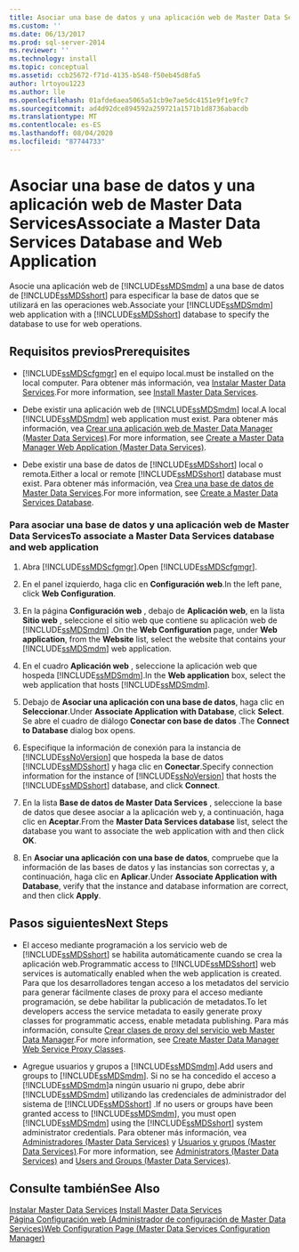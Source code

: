 ```yaml
---
title: Asociar una base de datos y una aplicación web de Master Data Services | Microsoft Docs
ms.custom: ''
ms.date: 06/13/2017
ms.prod: sql-server-2014
ms.reviewer: ''
ms.technology: install
ms.topic: conceptual
ms.assetid: ccb25672-f71d-4135-b548-f50eb45d8fa5
author: lrtoyou1223
ms.author: lle
ms.openlocfilehash: 01afde6aea5065a51cb9e7ae5dc4151e9f1e9fc7
ms.sourcegitcommit: ad4d92dce894592a259721a1571b1d8736abacdb
ms.translationtype: MT
ms.contentlocale: es-ES
ms.lasthandoff: 08/04/2020
ms.locfileid: "87744733"
---
```

# <a name="associate-a-master-data-services-database-and-web-application"></a><span data-ttu-id="228f4-102">Asociar una base de datos y una aplicación web de Master Data Services</span><span class="sxs-lookup"><span data-stu-id="228f4-102">Associate a Master Data Services Database and Web Application</span></span>
  <span data-ttu-id="228f4-103">Asocie una aplicación web de [!INCLUDE[ssMDSmdm](../../includes/ssmdsmdm-md.md)] a una base de datos de [!INCLUDE[ssMDSshort](../../includes/ssmdsshort-md.md)] para especificar la base de datos que se utilizará en las operaciones web.</span><span class="sxs-lookup"><span data-stu-id="228f4-103">Associate your [!INCLUDE[ssMDSmdm](../../includes/ssmdsmdm-md.md)] web application with a [!INCLUDE[ssMDSshort](../../includes/ssmdsshort-md.md)] database to specify the database to use for web operations.</span></span>  
  
## <a name="prerequisites"></a><span data-ttu-id="228f4-104">Requisitos previos</span><span class="sxs-lookup"><span data-stu-id="228f4-104">Prerequisites</span></span>  
  
-   [!INCLUDE[ssMDScfgmgr](../../includes/ssmdscfgmgr-md.md)] <span data-ttu-id="228f4-105">en el equipo local.</span><span class="sxs-lookup"><span data-stu-id="228f4-105">must be installed on the local computer.</span></span> <span data-ttu-id="228f4-106">Para obtener más información, vea [Instalar Master Data Services](install-master-data-services.md).</span><span class="sxs-lookup"><span data-stu-id="228f4-106">For more information, see [Install Master Data Services](install-master-data-services.md).</span></span>  
  
-   <span data-ttu-id="228f4-107">Debe existir una aplicación web de [!INCLUDE[ssMDSmdm](../../includes/ssmdsmdm-md.md)] local.</span><span class="sxs-lookup"><span data-stu-id="228f4-107">A local [!INCLUDE[ssMDSmdm](../../includes/ssmdsmdm-md.md)] web application must exist.</span></span> <span data-ttu-id="228f4-108">Para obtener más información, vea [Crear una aplicación web de Master Data Manager &#40;Master Data Services&#41;](create-a-master-data-manager-web-application-master-data-services.md).</span><span class="sxs-lookup"><span data-stu-id="228f4-108">For more information, see [Create a Master Data Manager Web Application &#40;Master Data Services&#41;](create-a-master-data-manager-web-application-master-data-services.md).</span></span>  
  
-   <span data-ttu-id="228f4-109">Debe existir una base de datos de [!INCLUDE[ssMDSshort](../../includes/ssmdsshort-md.md)] local o remota.</span><span class="sxs-lookup"><span data-stu-id="228f4-109">Either a local or remote [!INCLUDE[ssMDSshort](../../includes/ssmdsshort-md.md)] database must exist.</span></span> <span data-ttu-id="228f4-110">Para obtener más información, vea [Crea una base de datos de Master Data Services](create-a-master-data-services-database.md).</span><span class="sxs-lookup"><span data-stu-id="228f4-110">For more information, see [Create a Master Data Services Database](create-a-master-data-services-database.md).</span></span>  
  
### <a name="to-associate-a-master-data-services-database-and-web-application"></a><span data-ttu-id="228f4-111">Para asociar una base de datos y una aplicación web de Master Data Services</span><span class="sxs-lookup"><span data-stu-id="228f4-111">To associate a Master Data Services database and web application</span></span>  
  
1.  <span data-ttu-id="228f4-112">Abra [!INCLUDE[ssMDScfgmgr](../../includes/ssmdscfgmgr-md.md)].</span><span class="sxs-lookup"><span data-stu-id="228f4-112">Open [!INCLUDE[ssMDScfgmgr](../../includes/ssmdscfgmgr-md.md)].</span></span>  
  
2.  <span data-ttu-id="228f4-113">En el panel izquierdo, haga clic en **Configuración web**.</span><span class="sxs-lookup"><span data-stu-id="228f4-113">In the left pane, click **Web Configuration**.</span></span>  
  
3.  <span data-ttu-id="228f4-114">En la página **Configuración web** , debajo de **Aplicación web**, en la lista **Sitio web** , seleccione el sitio web que contiene su aplicación web de [!INCLUDE[ssMDSmdm](../../includes/ssmdsmdm-md.md)] .</span><span class="sxs-lookup"><span data-stu-id="228f4-114">On the **Web Configuration** page, under **Web application**, from the **Website** list, select the website that contains your [!INCLUDE[ssMDSmdm](../../includes/ssmdsmdm-md.md)] web application.</span></span>  
  
4.  <span data-ttu-id="228f4-115">En el cuadro **Aplicación web** , seleccione la aplicación web que hospeda [!INCLUDE[ssMDSmdm](../../includes/ssmdsmdm-md.md)].</span><span class="sxs-lookup"><span data-stu-id="228f4-115">In the **Web application** box, select the web application that hosts [!INCLUDE[ssMDSmdm](../../includes/ssmdsmdm-md.md)].</span></span>  
  
5.  <span data-ttu-id="228f4-116">Debajo de **Asociar una aplicación con una base de datos**, haga clic en **Seleccionar**.</span><span class="sxs-lookup"><span data-stu-id="228f4-116">Under **Associate Application with Database**, click **Select**.</span></span> <span data-ttu-id="228f4-117">Se abre el cuadro de diálogo **Conectar con base de datos** .</span><span class="sxs-lookup"><span data-stu-id="228f4-117">The **Connect to Database** dialog box opens.</span></span>  
  
6.  <span data-ttu-id="228f4-118">Especifique la información de conexión para la instancia de [!INCLUDE[ssNoVersion](../../includes/ssnoversion-md.md)] que hospeda la base de datos [!INCLUDE[ssMDSshort](../../includes/ssmdsshort-md.md)] y haga clic en **Conectar**.</span><span class="sxs-lookup"><span data-stu-id="228f4-118">Specify connection information for the instance of [!INCLUDE[ssNoVersion](../../includes/ssnoversion-md.md)] that hosts the [!INCLUDE[ssMDSshort](../../includes/ssmdsshort-md.md)] database, and click **Connect**.</span></span>  
  
7.  <span data-ttu-id="228f4-119">En la lista **Base de datos de Master Data Services** , seleccione la base de datos que desee asociar a la aplicación web y, a continuación, haga clic en **Aceptar**.</span><span class="sxs-lookup"><span data-stu-id="228f4-119">From the **Master Data Services database** list, select the database you want to associate the web application with and then click **OK**.</span></span>  
  
8.  <span data-ttu-id="228f4-120">En **Asociar una aplicación con una base de datos**, compruebe que la información de las bases de datos y las instancias son correctas y, a continuación, haga clic en **Aplicar**.</span><span class="sxs-lookup"><span data-stu-id="228f4-120">Under **Associate Application with Database**, verify that the instance and database information are correct, and then click **Apply**.</span></span>  
  
## <a name="next-steps"></a><span data-ttu-id="228f4-121">Pasos siguientes</span><span class="sxs-lookup"><span data-stu-id="228f4-121">Next Steps</span></span>  
  
-   <span data-ttu-id="228f4-122">El acceso mediante programación a los servicio web de [!INCLUDE[ssMDSshort](../../includes/ssmdsshort-md.md)] se habilita automáticamente cuando se crea la aplicación web.</span><span class="sxs-lookup"><span data-stu-id="228f4-122">Programmatic access to [!INCLUDE[ssMDSshort](../../includes/ssmdsshort-md.md)] web services is automatically enabled when the web application is created.</span></span> <span data-ttu-id="228f4-123">Para que los desarrolladores tengan acceso a los metadatos del servicio para generar fácilmente clases de proxy para el acceso mediante programación, se debe habilitar la publicación de metadatos.</span><span class="sxs-lookup"><span data-stu-id="228f4-123">To let developers access the service metadata to easily generate proxy classes for programmatic access, enable metadata publishing.</span></span> <span data-ttu-id="228f4-124">Para más información, consulte [Crear clases de proxy del servicio web Master Data Manager](../develop/create-master-data-manager-web-service-proxy-classes.md).</span><span class="sxs-lookup"><span data-stu-id="228f4-124">For more information, see [Create Master Data Manager Web Service Proxy Classes](../develop/create-master-data-manager-web-service-proxy-classes.md).</span></span>  
  
-   <span data-ttu-id="228f4-125">Agregue usuarios y grupos a [!INCLUDE[ssMDSmdm](../../includes/ssmdsmdm-md.md)].</span><span class="sxs-lookup"><span data-stu-id="228f4-125">Add users and groups to [!INCLUDE[ssMDSmdm](../../includes/ssmdsmdm-md.md)].</span></span> <span data-ttu-id="228f4-126">Si no se ha concedido el acceso a [!INCLUDE[ssMDSmdm](../../includes/ssmdsmdm-md.md)]a ningún usuario ni grupo, debe abrir [!INCLUDE[ssMDSmdm](../../includes/ssmdsmdm-md.md)] utilizando las credenciales de administrador del sistema de [!INCLUDE[ssMDSshort](../../includes/ssmdsshort-md.md)] .</span><span class="sxs-lookup"><span data-stu-id="228f4-126">If no users or groups have been granted access to [!INCLUDE[ssMDSmdm](../../includes/ssmdsmdm-md.md)], you must open [!INCLUDE[ssMDSmdm](../../includes/ssmdsmdm-md.md)] using the [!INCLUDE[ssMDSshort](../../includes/ssmdsshort-md.md)] system administrator credentials.</span></span> <span data-ttu-id="228f4-127">Para obtener más información, vea [Administradores &#40;Master Data Services&#41;](../administrators-master-data-services.md) y [Usuarios y grupos &#40;Master Data Services&#41;](../users-and-groups-master-data-services.md).</span><span class="sxs-lookup"><span data-stu-id="228f4-127">For more information, see [Administrators &#40;Master Data Services&#41;](../administrators-master-data-services.md) and [Users and Groups &#40;Master Data Services&#41;](../users-and-groups-master-data-services.md).</span></span>  
  
## <a name="see-also"></a><span data-ttu-id="228f4-128">Consulte también</span><span class="sxs-lookup"><span data-stu-id="228f4-128">See Also</span></span>  
 <span data-ttu-id="228f4-129">[Instalar Master Data Services](install-master-data-services.md) </span><span class="sxs-lookup"><span data-stu-id="228f4-129">[Install Master Data Services](install-master-data-services.md) </span></span>  
 [<span data-ttu-id="228f4-130">Página Configuración web &#40;Administrador de configuración de Master Data Services&#41;</span><span class="sxs-lookup"><span data-stu-id="228f4-130">Web Configuration Page &#40;Master Data Services Configuration Manager&#41;</span></span>](../web-configuration-page-master-data-services-configuration-manager.md)  
  
  
